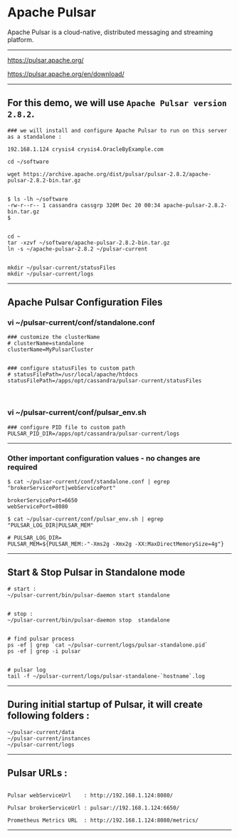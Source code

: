 # Apache Pulsar
Apache Pulsar is a cloud-native, distributed messaging and streaming platform.

---

https://pulsar.apache.org/

https://pulsar.apache.org/en/download/

---

## For this demo, we will use ` Apache Pulsar version 2.8.2 `.

```
### we will install and configure Apache Pulsar to run on this server as a standalone :

192.168.1.124 crysis4 crysis4.OracleByExample.com
```

```
cd ~/software

wget https://archive.apache.org/dist/pulsar/pulsar-2.8.2/apache-pulsar-2.8.2-bin.tar.gz


$ ls -lh ~/software
-rw-r--r-- 1 cassandra cassgrp 320M Dec 20 00:34 apache-pulsar-2.8.2-bin.tar.gz
$


cd ~
tar -xzvf ~/software/apache-pulsar-2.8.2-bin.tar.gz
ln -s ~/apache-pulsar-2.8.2 ~/pulsar-current


mkdir ~/pulsar-current/statusFiles
mkdir ~/pulsar-current/logs

```

---

## Apache Pulsar Configuration Files

### vi ~/pulsar-current/conf/standalone.conf

```
### customize the clusterName
# clusterName=standalone
clusterName=MyPulsarCluster


### configure statusFiles to custom path
# statusFilePath=/usr/local/apache/htdocs
statusFilePath=/apps/opt/cassandra/pulsar-current/statusFiles

```

<br>

### vi ~/pulsar-current/conf/pulsar_env.sh

```
### configure PID file to custom path
PULSAR_PID_DIR=/apps/opt/cassandra/pulsar-current/logs
```

---

### Other important configuration values - no changes are required

```
$ cat ~/pulsar-current/conf/standalone.conf | egrep "brokerServicePort|webServicePort"

brokerServicePort=6650
webServicePort=8080
```

```
$ cat ~/pulsar-current/conf/pulsar_env.sh | egrep "PULSAR_LOG_DIR|PULSAR_MEM"

# PULSAR_LOG_DIR=
PULSAR_MEM=${PULSAR_MEM:-"-Xms2g -Xmx2g -XX:MaxDirectMemorySize=4g"}
```

---

## Start & Stop Pulsar in Standalone mode

```
# start :
~/pulsar-current/bin/pulsar-daemon start standalone


# stop :
~/pulsar-current/bin/pulsar-daemon stop  standalone


# find pulsar process
ps -ef | grep `cat ~/pulsar-current/logs/pulsar-standalone.pid`
ps -ef | grep -i pulsar


# pulsar log
tail -f ~/pulsar-current/logs/pulsar-standalone-`hostname`.log
```

---

## During initial startup of Pulsar, it will create following folders :

```
~/pulsar-current/data
~/pulsar-current/instances
~/pulsar-current/logs
```

---

## Pulsar URLs :

```

Pulsar webServiceUrl    : http://192.168.1.124:8080/

Pulsar brokerServiceUrl : pulsar://192.168.1.124:6650/

Prometheus Metrics URL  : http://192.168.1.124:8080/metrics/

```

---

